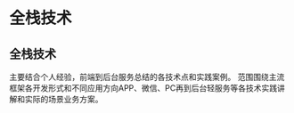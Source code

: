 全栈技术
======
全栈技术
------
主要结合个人经验，前端到后台服务总结的各技术点和实践案例。
范围围绕主流框架各开发形式和不同应用方向APP、微信、PC再到后台轻服务等各技术实践讲解和实际的场景业务方案。



